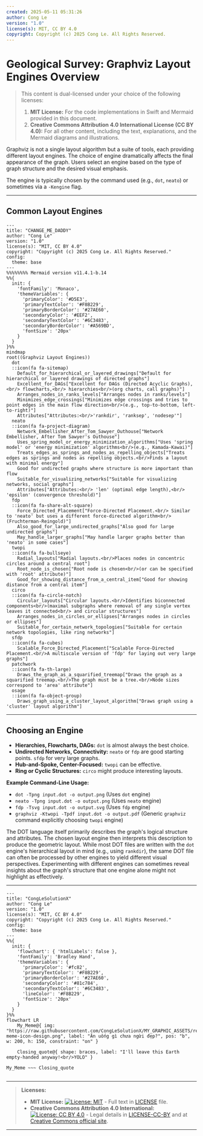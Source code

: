 ```yaml
---
created: 2025-05-11 05:31:26
author: Cong Le
version: "1.0"
license(s): MIT, CC BY 4.0
copyright: Copyright (c) 2025 Cong Le. All Rights Reserved.
---
```




# Geological Survey: Graphviz Layout Engines Overview

> This content is dual-licensed under your choice of the following licenses:
> 1.  **MIT License:** For the code implementations in Swift and Mermaid provided in this document.
> 2.  **Creative Commons Attribution 4.0 International License (CC BY 4.0):** For all other content, including the text, explanations, and the Mermaid diagrams and illustrations.




Graphviz is not a single layout algorithm but a suite of tools, each providing different layout engines. The choice of engine dramatically affects the final appearance of the graph. Users select an engine based on the type of graph structure and the desired visual emphasis.

The engine is typically chosen by the command used (e.g., `dot`, `neato`) or sometimes via a `-Kengine` flag.

---

## Common Layout Engines

```mermaid
---
title: "CHANGE_ME_DADDY"
author: "Cong Le"
version: "1.0"
license(s): "MIT, CC BY 4.0"
copyright: "Copyright (c) 2025 Cong Le. All Rights Reserved."
config:
  theme: base
---
%%%%%%%% Mermaid version v11.4.1-b.14
%%{
  init: {
    'fontFamily': 'Monaco',
    'themeVariables': {
      'primaryColor': '#D5E3',
      'primaryTextColor': '#F8B229',
      'primaryBorderColor': '#27AE60',
      'secondaryColor': '#EEF2',
      'secondaryTextColor': '#6C3483',
      'secondaryBorderColor': '#A569BD',
      'fontSize': '20px'
    }
  }
}%%
mindmap
root((Graphviz Layout Engines))
  dot
  ::icon(fa fa-sitemap)
    Default_for_hierarchical_or_layered_drawings["Default for hierarchical or layered drawings of directed graphs"]
    Excellent_for_DAGs["Excellent for DAGs (Directed Acyclic Graphs),<br/> flowcharts,<br/> hierarchies<br/>(org charts, call graphs)"]
    Arranges_nodes_in_ranks_levels["Arranges nodes in ranks/levels"]
    Minimizes_edge_crossings["Minimizes edge crossings and tries to point edges in the main flow direction<br/>(e.g., top-to-bottom, left-to-right)"]
    Attributes["Attributes:<br/>'rankdir', 'ranksep', 'nodesep'"]
  neato
  ::icon(fa fa-project-diagram)
    Network_Embellisher_After_Tom_Sawyer_Outhouse["Network Embellisher, After Tom Sawyer's Outhouse"]
    Uses_spring_model_or_energy_minimization_algorithms["Uses 'spring model' or 'energy minimization' algorithms<br/>(e.g., Kamada-Kawai)"]
    Treats_edges_as_springs_and_nodes_as_repelling_objects["Treats edges as springs and nodes as repelling objects.<br/>Finds a layout with minimal energy"]
    Good for undirected graphs where structure is more important than flow
    Suitable_for_visualizing_networks["Suitable for visualizing networks, social graphs"]
    Attributes["Attributes:<br/> 'len' (optimal edge length),<br/> 'epsilon' (convergence threshold)"]
  fdp
  ::icon(fa fa-share-alt-square)
    Force_Directed_Placement["Force-Directed Placement.<br/> Similar to 'neato' but uses a different force-directed algorithm<br/>(Fruchterman-Reingold)"]
    Also_good_for_large_undirected_graphs["Also good for large undirected graphs"]
    May_handle_larger_graphs["May handle larger graphs better than 'neato' in some cases"]
  twopi
  ::icon(fa fa-bullseye)
    Radial_layouts["Radial layouts.<br/>Places nodes in concentric circles around a central root"]
    Root_node_is_chosen["Root node is chosen<br/>(or can be specified with 'root' attribute)"]
    Good_for_showing_distance_from_a_central_item["Good for showing distance from a central item"]
  circo
  ::icon(fa fa-circle-notch)
    Circular_layouts["Circular layouts.<br/>Identifies biconnected components<br/>(maximal subgraphs where removal of any single vertex leaves it connected<br/> and circular structures"]
    Arranges_nodes_in_circles_or_ellipses["Arranges nodes in circles or ellipses"]
    Suitable_for_certain_network_topologies["Suitable for certain network topologies, like ring networks"]
  sfdp
  ::icon(fa fa-cubes)
    Scalable_Force_Directed_Placement["Scalable Force-Directed Placement.<br/>A multiscale version of 'fdp' for laying out very large graphs"]
  patchwork
  ::icon(fa fa-th-large)
    Draws_the_graph_as_a_squarified_treemap["Draws the graph as a squarified treemap.<br/>The graph must be a tree.<br/>Node sizes correspond to 'area' attribute"]
  osage
  ::icon(fa fa-object-group)
    Draws_graph_using_a_cluster_layout_algorithm["Draws graph using a 'cluster' layout algorithm"]
```

----

## Choosing an Engine

*   **Hierarchies, Flowcharts, DAGs:** `dot` is almost always the best choice.
*   **Undirected Networks, Connectivity:** `neato` or `fdp` are good starting points. `sfdp` for very large graphs.
*   **Hub-and-Spoke, Center-Focused:** `twopi` can be effective.
*   **Ring or Cyclic Structures:** `circo` might produce interesting layouts.

**Example Command-Line Usage:**

*   `dot -Tpng input.dot -o output.png` (Uses `dot` engine)
*   `neato -Tpng input.dot -o output.png` (Uses `neato` engine)
*   `fdp -Tsvg input.dot -o output.svg` (Uses `fdp` engine)
*   `graphviz -Ktwopi -Tpdf input.dot -o output.pdf` (Generic `graphviz` command explicitly choosing `twopi` engine)

The DOT language itself primarily describes the graph's logical structure and attributes. The chosen layout engine then interprets this description to produce the geometric layout. While most DOT files are written with the `dot` engine's hierarchical layout in mind (e.g., using `rankdir`), the same DOT file can often be processed by other engines to yield different visual perspectives. Experimenting with different engines can sometimes reveal insights about the graph's structure that one engine alone might not highlight as effectively.




---

<!-- 
```mermaid
%% Current Mermaid version
info
```
-->


```mermaid
---
title: "CongLeSolutionX"
author: "Cong Le"
version: "1.0"
license(s): "MIT, CC BY 4.0"
copyright: "Copyright (c) 2025 Cong Le. All Rights Reserved."
config:
  theme: base
---
%%{
  init: {
    'flowchart': { 'htmlLabels': false },
    'fontFamily': 'Bradley Hand',
    'themeVariables': {
      'primaryColor': '#fc82',
      'primaryTextColor': '#F8B229',
      'primaryBorderColor': '#27AE60',
      'secondaryColor': '#81c784',
      'secondaryTextColor': '#6C3483',
      'lineColor': '#F8B229',
      'fontSize': '20px'
    }
  }
}%%
flowchart LR
    My_Meme@{ img: "https://raw.githubusercontent.com/CongLeSolutionX/MY_GRAPHIC_ASSETS/refs/heads/Designing_graphic_syntax/MY_MEME/My-meme-icon-design.png", label: "Ăn uống gì chưa ngừi đẹp?", pos: "b", w: 200, h: 150, constraint: "on" }

    Closing_quote@{ shape: braces, label: "I'll leave this Earth empty-handed anyway!<br/>YOLO" }

My_Meme ~~~ Closing_quote


```



---
>**Licenses:**
>
>- **MIT License:**  [![License: MIT](https://img.shields.io/badge/License-MIT-yellow.svg)](LICENSE) - Full text in [LICENSE](LICENSE) file.
>- **Creative Commons Attribution 4.0 International:** [![License: CC BY 4.0](https://licensebuttons.net/l/by/4.0/88x31.png)](LICENSE-CC-BY) - Legal details in [LICENSE-CC-BY](LICENSE-CC-BY) and at [Creative Commons official site](http://creativecommons.org/licenses/by/4.0/).
>
---